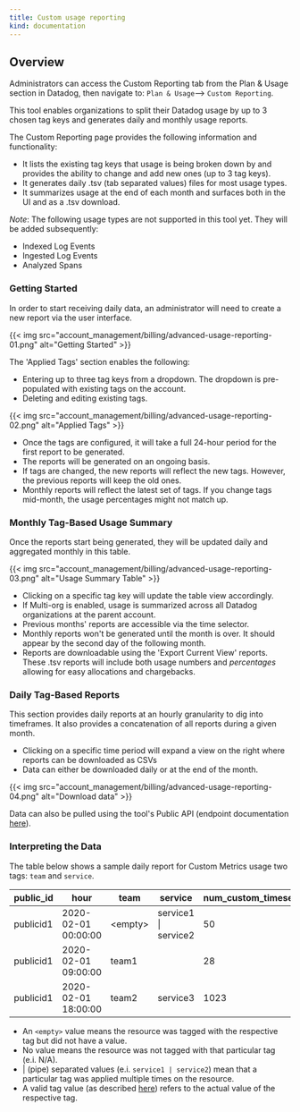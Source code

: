 ```yaml
---
title: Custom usage reporting
kind: documentation
---
```


## Overview

Administrators can access the Custom Reporting tab from the Plan & Usage section in Datadog, then navigate to: 
`Plan & Usage`--> `Custom Reporting`.

This tool enables organizations to split their Datadog usage by up to 3 chosen tag keys and generates daily and monthly usage reports.

The Custom Reporting page provides the following information and functionality:

* It lists the existing tag keys that usage is being broken down by and provides the ability to change and add new ones (up to 3 tag keys).
* It generates daily .tsv (tab separated values) files for most usage types.
* It summarizes usage at the end of each month and surfaces both in the UI and as a .tsv download.

_Note_: The following usage types are not supported in this tool yet. They will be added subsequently:

* Indexed Log Events
* Ingested Log Events
* Analyzed Spans

### Getting Started

In order to start receiving daily data, an administrator will need to create a new report via the user interface. 

{{< img src="account_management/billing/advanced-usage-reporting-01.png" alt="Getting Started" >}}

The 'Applied Tags' section enables the following:

* Entering up to three tag keys from a dropdown. The dropdown is pre-populated with existing tags on the account.
* Deleting and editing existing tags.

{{< img src="account_management/billing/advanced-usage-reporting-02.png" alt="Applied Tags" >}}

* Once the tags are configured, it will take a full 24-hour period for the first report to be generated.
* The reports will be generated on an ongoing basis.
* If tags are changed, the new reports will reflect the new tags. However, the previous reports will keep the old ones.
* Monthly reports will reflect the latest set of tags. If you change tags mid-month, the usage percentages might not match up. 

### Monthly Tag-Based Usage Summary

Once the reports start being generated, they will be updated daily and aggregated monthly in this table.

{{< img src="account_management/billing/advanced-usage-reporting-03.png" alt="Usage Summary Table" >}}

* Clicking on a specific tag key will update the table view accordingly.
* If Multi-org is enabled, usage is summarized across all Datadog organizations at the parent account.
* Previous months' reports are accessible via the time selector.
* Monthly reports won't be generated until the month is over. It should appear by the second day of the following month. 
* Reports are downloadable using the 'Export Current View' reports. These .tsv reports will include both usage numbers and _percentages_ allowing for easy allocations and chargebacks.

### Daily Tag-Based Reports

This section provides daily reports at an hourly granularity to dig into timeframes. It also provides a concatenation of all reports during a given month.

* Clicking on a specific time period will expand a view on the right where reports can be downloaded as CSVs
* Data can either be downloaded daily or at the end of the month.

{{< img src="account_management/billing/advanced-usage-reporting-04.png" alt="Download data" >}}

Data can also be pulled using the tool's Public API (endpoint documentation [here][2]).

### Interpreting the Data

The table below shows a sample daily report for Custom Metrics usage two tags: `team` and `service`.

| public_id   | hour                  | team      | service               | num_custom_timeseries           |
|-------------|-----------------------|-----------|-----------------------|---------------------------------|
| publicid1   | 2020-02-01 00:00:00   | &lt;empty&gt; | service1 &#124; service2 | 50                              |
| publicid1   | 2020-02-01 09:00:00   | team1     |                       | 28                              |
| publicid1   | 2020-02-01 18:00:00   | team2     | service3              | 1023                            |


* An `<empty>` value means the resource was tagged with the respective tag but did not have a value.
* No value means the resource was not tagged with that particular tag (e.i. N/A).
* | (pipe) separated values (e.i. `service1 | service2`) mean that a particular tag was applied multiple times on the resource.
* A valid tag value (as described [here][1]) refers to the actual value of the respective tag.


[1]: https://docs.datadoghq.com/tagging/#defining-tags
[2]: https://docs.datadoghq.com/api/#get-daily-custom-reporting-available-files